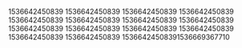 1536642450839
1536642450839
1536642450839
1536642450839
1536642450839
1536642450839
1536642450839
1536642450839
1536642450839
1536642450839
1536642450839
1536642450839
1536642450839
1536642450839
15366424508391536669367710